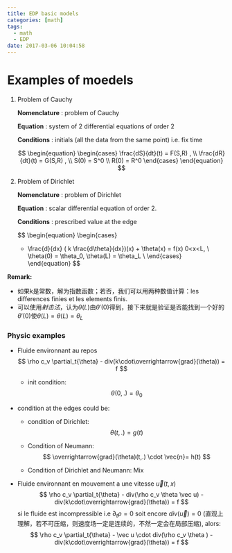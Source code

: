 ```yaml
---
title: EDP basic models
categories: [math]
tags:
  - math
  - EDP
date: 2017-03-06 10:04:58
---
```


# Examples of moedels

1.    Problem of Cauchy

      **Nomenclature** : problem of Cauchy

      **Equation** : system of 2 differential equations of order 2

      **Conditions** : initials (all the data from the same point) i.e. fix time

      $$
      \begin{equation}
        \begin{cases}
          \frac{dS}{dt}(t) = F(S,R)  ,  \\
          \frac{dR}{dt}(t) = G(S,R) ,  \\
          S(0) = S^0 \\
          R(0) = R^0
        \end{cases}
      \end{equation}
      $$

2.    Problem of Dirichlet

      **Nomenclature** : problem of Dirichlet

      **Equation** : scalar differential equation of order 2.

      **Conditions** : prescribed value at the edge

      $$
      \begin{equation}
        \begin{cases}
      - \frac{d}{dx} ( k \frac{d\theta}{dx})(x) + \theta(x) = f(x) 0<x<L, \\
        \theta(0) = \theta_0, \theta(L) = \theta_L \\
     \end{cases}
   \end{equation}
$$

   **Remark:**

   - 如果k是常数，解为指数函数；若否，我们可以用两种数值计算：les differences finies et les elements finis.
   - 可以使用*射击法*，认为$\theta(L)$由$\theta'(0)$得到，接下来就是验证是否能找到一个好的$\theta'(0)$使$\theta(L)=\theta(L) = \theta_L$

### Physic examples

- Fluide environnant au repos
$$
  \rho c_v \partial_t{\theta} - div(k\cdot\overrightarrow{grad}(\theta)) = f
$$
  - init condition:
$$
    \theta(0,.) = \theta_0
    $$

-   condition at the edges could be:

    - condition of Dirichlet:
      $$
      \theta(t,.) = g(t)
      $$

    - Condition of Neumann:
      $$
      \overrightarrow{grad}(\theta)(t,.) \cdot \vec{n}= h(t)
      $$

    - Condition of Dirichlet and Neumann: Mix

-   Fluide environnant en mouvement a une vitesse $\vec u(t,x)$
    $$
    \rho c_v \partial_t{\theta} - div(\rho c_v \theta \vec u) - div(k\cdot\overrightarrow{grad}(\theta)) = f
    $$
    si le fluide est incompressible i.e $\partial_t \rho = 0$ soit encore $div(\vec u) = 0$ (直观上理解，若不可压缩，则速度场一定是连续的，不然一定会在局部压缩), alors:
    $$
    \rho c_v \partial_t{\theta} - \vec u \cdot div(\rho c_v \theta ) - div(k\cdot\overrightarrow{grad}(\theta)) = f
    $$
    ​

    ​